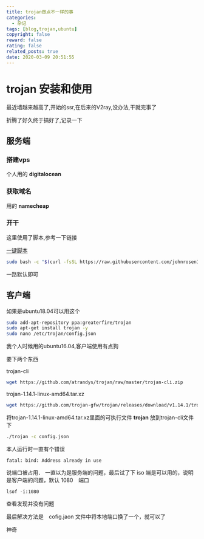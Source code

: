 ```yaml
---
title: trojan做点不一样的事
categories:
  - 杂记
tags: [blog,trojan,ubuntu]
copyright: false
reward: false
rating: false
related_posts: true
date: 2020-03-09 20:51:55
---
```


# trojan 安装和使用

最近墙越来越高了,开始的ssr,在后来的V2ray,没办法,干就完事了

折腾了好久终于搞好了,记录一下

## 服务端

### 搭建vps

个人用的 **digitalocean**
　

### 获取域名

用的 **namecheap**

### 开干
这里使用了脚本,参考一下链接

[一键脚本](https://www.johnrosen1.com/trojan/)



```bash
sudo bash -c "$(curl -fsSL https://raw.githubusercontent.com/johnrosen1/trojan-gfw-script/master/vps.sh)"

```
一路默认即可

## 客户端

如果是ubuntu18.04可以用这个
```bash
sudo add-apt-repository ppa:greaterfire/trojan
sudo apt-get install trojan -y
sudo nano /etc/trojan/config.json
```

我个人时候用的ubuntu16.04,客户端使用有点狗

要下两个东西

trojan-cli

```bash
wget https://github.com/atrandys/trojan/raw/master/trojan-cli.zip
```

trojan-1.14.1-linux-amd64.tar.xz
```bash
wget https://github.com/trojan-gfw/trojan/releases/download/v1.14.1/trojan-1.14.1-linux-amd64.tar.xz
```
将trojan-1.14.1-linux-amd64.tar.xz里面的可执行文件 **trojan** 放到trojan-cli文件下

```bash
./trojan -c config.json
```

本人运行时一直有个错误

    fatal: bind: Address already in use

说端口被占用．
一直以为是服务端的问题，最后试了下 iso 端是可以用的，说明是客户端的问题，默认 1080　端口

    lsof -i:1080
查看发现并没有问题

最后解决方法是　cofig.jaon 文件中将本地端口换了一个，就可以了

神奇
